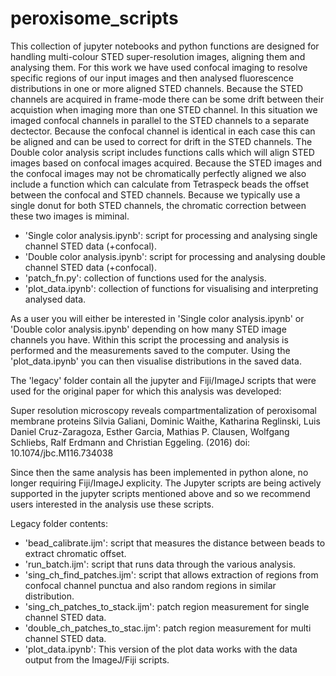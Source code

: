 # peroxisome_scripts

This collection of jupyter notebooks and python functions are designed for handling multi-colour STED super-resolution images, aligning them and analysing them. For this work we have used confocal imaging to resolve specific regions of our input images and then analysed fluorescence distributions in one or more aligned STED channels. Because the STED channels are acquired in frame-mode there can be some drift between their acquistion when imaging more than one STED channel. In this situation we imaged confocal channels in parallel to the STED channels to a separate dectector. Because the confocal channel is identical in each case this can be aligned and can be used to correct for drift in the STED channels. The Double color analysis script includes functions calls which will align STED images based on confocal images acquired. Because the STED images and the confocal images may not be chromatically perfectly aligned we also include a function which can calculate from Tetraspeck beads the offset between the confocal and STED channels. Because we typically use a single donut for both STED channels, the chromatic correction between these two images is miminal.

- 'Single color analysis.ipynb': script for processing and analysing single channel STED data (+confocal). 
- 'Double color analysis.ipynb': script for processing and analysing double channel STED data (+confocal). 
- 'patch_fn.py': collection of functions used for the analysis.
- 'plot_data.ipynb': collection of functions for visualising and interpreting analysed data.

As a user you will either be interested in 'Single color analysis.ipynb' or 'Double color analysis.ipynb' depending on how many STED image channels you have. Within this script the processing and analysis is performed and the measurements saved to the computer. Using the 'plot_data.ipynb' you can then visualise distributions in the saved data.

The 'legacy' folder contain all the jupyter and Fiji/ImageJ scripts that were used for the original paper for which this analysis was developed:

Super resolution microscopy reveals compartmentalization of peroxisomal membrane proteins
Silvia Galiani, Dominic Waithe, Katharina Reglinski, Luis Daniel Cruz-Zaragoza, Esther Garcia, Mathias P. Clausen, Wolfgang Schliebs, Ralf Erdmann and Christian Eggeling.
(2016) doi: 10.1074/jbc.M116.734038

Since then the same analysis has been implemented in python alone, no longer requiring Fiji/ImageJ explicity. The Jupyter scripts are being actively supported in the jupyter scripts mentioned above and so we recommend users interested in the analysis use these scripts.

Legacy folder contents:
- 'bead_calibrate.ijm': script that measures the distance between beads to extract chromatic offset.
- 'run_batch.ijm': script that runs data through the various analysis.
- 'sing_ch_find_patches.ijm': script that allows extraction of regions from confocal channel punctua and also random regions in similar distribution.
- 'sing_ch_patches_to_stack.ijm': patch region measurement for single channel STED data.
- 'double_ch_patches_to_stac.ijm': patch region measurement for multi channel STED data.
- 'plot_data.ipynb': This version of the plot data works with the data output from the ImageJ/Fiji scripts.
